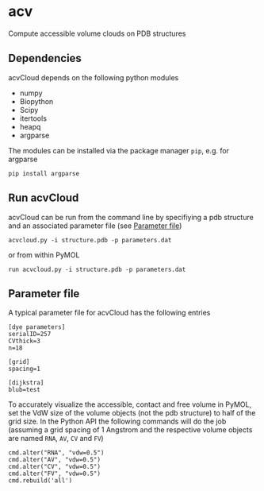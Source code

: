 # acv
Compute accessible volume clouds on PDB structures

## Dependencies
acvCloud depends on the following python modules
- numpy
- Biopython
- Scipy
- itertools
- heapq
- argparse

The modules can be installed via the package manager `pip`, e.g. for argparse
```
pip install argparse
```

## Run acvCloud
acvCloud can be run from the command line by specifiying a pdb structure and an associated parameter file (see [Parameter file](#parameter-file))
```
acvcloud.py -i structure.pdb -p parameters.dat
```

or from within PyMOL
```
run acvcloud.py -i structure.pdb -p parameters.dat
```

## Parameter file
A typical parameter file for acvCloud has the following entries

```
[dye parameters]
serialID=257
CVthick=3
n=18

[grid]
spacing=1

[dijkstra]
blub=test
```

To accurately visualize the accessible, contact and free volume in PyMOL, set the VdW size of the volume objects (not the pdb structure) to half of the grid size. In the Python API the following commands will do the job (assuming a grid spacing of 1 Angstrom and the respective volume objects are named `RNA`, `AV`, `CV` and `FV`)
```
cmd.alter("RNA", "vdw=0.5")
cmd.alter("AV", "vdw=0.5")
cmd.alter("CV", "vdw=0.5")
cmd.alter("FV", "vdw=0.5")
cmd.rebuild('all')
```
